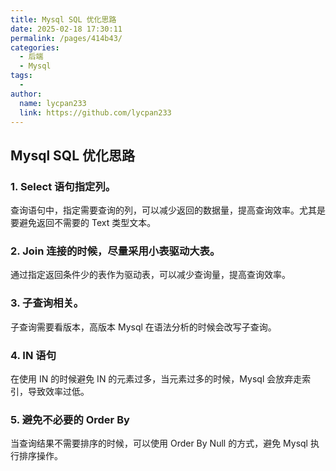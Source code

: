 ```yaml
---
title: Mysql SQL 优化思路
date: 2025-02-18 17:30:11
permalink: /pages/414b43/
categories:
  - 后端
  - Mysql
tags:
  - 
author: 
  name: lycpan233
  link: https://github.com/lycpan233
---
```


## Mysql SQL 优化思路

### 1. Select 语句指定列。

查询语句中，指定需要查询的列，可以减少返回的数据量，提高查询效率。尤其是要避免返回不需要的 Text 类型文本。

### 2. Join 连接的时候，尽量采用小表驱动大表。

通过指定返回条件少的表作为驱动表，可以减少查询量，提高查询效率。

### 3. 子查询相关。

子查询需要看版本，高版本 Mysql 在语法分析的时候会改写子查询。


### 4. IN 语句

在使用 IN 的时候避免 IN 的元素过多，当元素过多的时候，Mysql 会放弃走索引，导致效率过低。

### 5. 避免不必要的 Order By

当查询结果不需要排序的时候，可以使用 Order By Null 的方式，避免 Mysql 执行排序操作。


